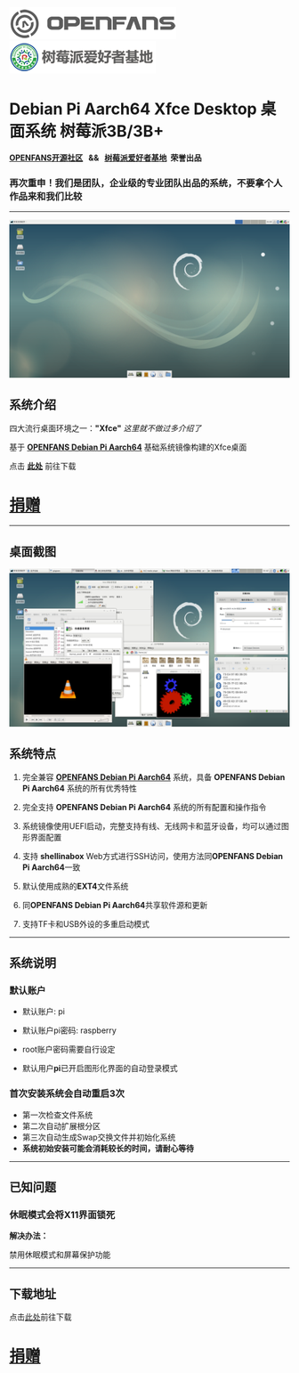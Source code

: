 ![openfans](/images/openfans.png)&nbsp;&nbsp;&nbsp;&nbsp;![amatfan.png](/images/amatfan.png)

# Debian Pi Aarch64 Xfce Desktop 桌面系统 树莓派3B/3B+

**[OPENFANS开源社区](http://www.openfans.org)&nbsp;&nbsp; && &nbsp;&nbsp;[树莓派爱好者基地](http://www.pifan.org/)&nbsp;&nbsp;荣誉出品**

###  再次重申！我们是团队，企业级的专业团队出品的系统，不要拿个人作品来和我们比较

----

![xface](../images/xface_main.png)

## 系统介绍

四大流行桌面环境之一：**"Xfce"**  *这里就不做过多介绍了*

基于 **[OPENFANS Debian Pi Aarch64](https://github.com/openfans-community-offical/Debian-Pi-Aarch64)** 基础系统镜像构建的Xfce桌面

点击 **[此处](https://pan.baidu.com/s/1dJk5uCQq8o0eRyW5Edtkzg)** 前往下载

# [捐赠](../donation/README.md)

---

## 桌面截图

![xfce](../images/xface_desktop.png)

## 系统特点

1. 完全兼容 **[OPENFANS Debian Pi Aarch64](https://github.com/openfans-community-offical/Debian-Pi-Aarch64)** 系统，具备 **OPENFANS Debian Pi Aarch64** 系统的所有优秀特性

2. 完全支持 **OPENFANS Debian Pi Aarch64** 系统的所有配置和操作指令

3. 系统镜像使用UEFI启动，完整支持有线、无线网卡和蓝牙设备，均可以通过图形界面配置

4. 支持 **shellinabox** Web方式进行SSH访问，使用方法同**OPENFANS Debian Pi Aarch64**一致

5. 默认使用成熟的**EXT4**文件系统

6. 同**OPENFANS Debian Pi Aarch64**共享软件源和更新

7. 支持TF卡和USB外设的多重启动模式

----

## 系统说明

### 默认账户

- 默认账户: pi

- 默认账户pi密码: raspberry

- root账户密码需要自行设定

- 默认用户**pi**已开启图形化界面的自动登录模式

### 首次安装系统会自动重启3次

- 第一次检查文件系统
- 第二次自动扩展根分区
- 第三次自动生成Swap交换文件并初始化系统
- **系统初始安装可能会消耗较长的时间，请耐心等待**

----

## 已知问题

### 休眠模式会将X11界面锁死

**解决办法：**

禁用休眠模式和屏幕保护功能

----

## 下载地址

点击[此处](https://pan.baidu.com/s/1dJk5uCQq8o0eRyW5Edtkzg)前往下载

# [捐赠](../donation/README.md)
